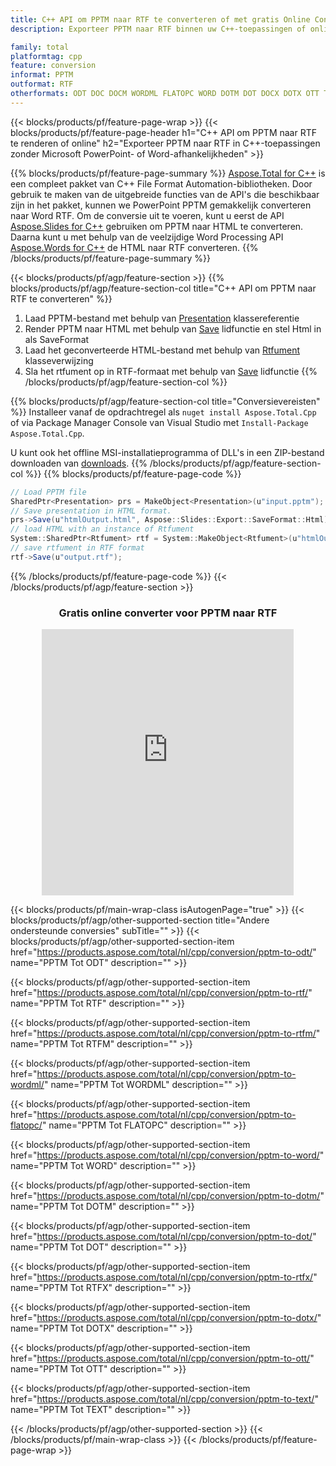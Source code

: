 ```yaml
---
title: C++ API om PPTM naar RTF te converteren of met gratis Online Converter
description: Exporteer PPTM naar RTF binnen uw C++-toepassingen of online. Test de gratis POT naar CSV online converter snel voordat u de code integreert.

family: total
platformtag: cpp
feature: conversion
informat: PPTM
outformat: RTF
otherformats: ODT DOC DOCM WORDML FLATOPC WORD DOTM DOT DOCX DOTX OTT TEXT
---
```

{{< blocks/products/pf/feature-page-wrap >}}
{{< blocks/products/pf/feature-page-header h1="C++ API om PPTM naar RTF te renderen of online" h2="Exporteer PPTM naar RTF in C++-toepassingen zonder Microsoft PowerPoint- of Word-afhankelijkheden" >}}

{{% blocks/products/pf/feature-page-summary %}}
[Aspose.Total for C++](https://products.aspose.com/total/cpp/) is een compleet pakket van C++ File Format Automation-bibliotheken. Door gebruik te maken van de uitgebreide functies van de API's die beschikbaar zijn in het pakket, kunnen we PowerPoint PPTM gemakkelijk converteren naar Word RTF. Om de conversie uit te voeren, kunt u eerst de API [Aspose.Slides for C++](https://products.aspose.com/slides/cpp/) gebruiken om PPTM naar HTML te converteren. Daarna kunt u met behulp van de veelzijdige Word Processing API [Aspose.Words for C++](https://products.aspose.com/words/cpp/) de HTML naar RTF converteren. 
{{% /blocks/products/pf/feature-page-summary  %}}

{{< blocks/products/pf/agp/feature-section >}}
{{% blocks/products/pf/agp/feature-section-col title="C++ API om PPTM naar RTF te converteren" %}}
1. Laad PPTM-bestand met behulp van [Presentation](https://reference.aspose.com/slides/cpp/class/aspose.slides.presentation) klassereferentie
2. Render PPTM naar HTML met behulp van [Save](https://reference.aspose.com/slides/cpp/class/aspose.slides.presentation#afcd59ec697bf05c10f78c3869de2ec9e) lidfunctie en stel Html in als SaveFormat
3. Laad het geconverteerde HTML-bestand met behulp van [Rtfument](https://reference.aspose.com/words/cpp/class/aspose.words.rtfument) klasseverwijzing
4. Sla het rtfument op in RTF-formaat met behulp van [Save](https://reference.aspose.com/words/cpp/class/aspose.words.rtfument#save_string) lidfunctie
{{% /blocks/products/pf/agp/feature-section-col %}}

{{% blocks/products/pf/agp/feature-section-col title="Conversievereisten" %}}
Installeer vanaf de opdrachtregel als ```nuget install Aspose.Total.Cpp``` of via Package Manager Console van Visual Studio met ```Install-Package Aspose.Total.Cpp```.

U kunt ook het offline MSI-installatieprogramma of DLL's in een ZIP-bestand downloaden van [downloads](https://releases.aspose.com/total/cpp).
{{% /blocks/products/pf/agp/feature-section-col %}}
{{% blocks/products/pf/feature-page-code %}}
```cs
// Load PPTM file
SharedPtr<Presentation> prs = MakeObject<Presentation>(u"input.pptm");
// Save presentation in HTML format.
prs->Save(u"htmlOutput.html", Aspose::Slides::Export::SaveFormat::Html);
// load HTML with an instance of Rtfument
System::SharedPtr<Rtfument> rtf = System::MakeObject<Rtfument>(u"htmlOutput.html");
// save rtfument in RTF format
rtf->Save(u"output.rtf"); 
```

{{% /blocks/products/pf/feature-page-code %}}
{{< /blocks/products/pf/agp/feature-section >}}
<div class="container-fluid agp-content bg-white aboutfile box-1 vh100 section nopbtm">
<div class=container>
<div class=row>
<div class="demobox tc col-md-12 padding-0" align="center">

<h3>Gratis online converter voor PPTM naar RTF</h3>

<iframe style="border: none; height: 426px;" scrolling="no" src="https://total-conversion-app-65z5r2lp.qa.k8s.dynabic.com/?to=rtf&from=pptm" id="child-iframe" width="80%"></iframe>

</div></div>
</div></div>

{{< blocks/products/pf/main-wrap-class isAutogenPage="true" >}}
{{< blocks/products/pf/agp/other-supported-section title="Andere ondersteunde conversies" subTitle="" >}}
{{< blocks/products/pf/agp/other-supported-section-item href="https://products.aspose.com/total/nl/cpp/conversion/pptm-to-odt/" name="PPTM Tot ODT" description="" >}}

{{< blocks/products/pf/agp/other-supported-section-item href="https://products.aspose.com/total/nl/cpp/conversion/pptm-to-rtf/" name="PPTM Tot RTF" description="" >}}

{{< blocks/products/pf/agp/other-supported-section-item href="https://products.aspose.com/total/nl/cpp/conversion/pptm-to-rtfm/" name="PPTM Tot RTFM" description="" >}}

{{< blocks/products/pf/agp/other-supported-section-item href="https://products.aspose.com/total/nl/cpp/conversion/pptm-to-wordml/" name="PPTM Tot WORDML" description="" >}}

{{< blocks/products/pf/agp/other-supported-section-item href="https://products.aspose.com/total/nl/cpp/conversion/pptm-to-flatopc/" name="PPTM Tot FLATOPC" description="" >}}

{{< blocks/products/pf/agp/other-supported-section-item href="https://products.aspose.com/total/nl/cpp/conversion/pptm-to-word/" name="PPTM Tot WORD" description="" >}}

{{< blocks/products/pf/agp/other-supported-section-item href="https://products.aspose.com/total/nl/cpp/conversion/pptm-to-dotm/" name="PPTM Tot DOTM" description="" >}}

{{< blocks/products/pf/agp/other-supported-section-item href="https://products.aspose.com/total/nl/cpp/conversion/pptm-to-dot/" name="PPTM Tot DOT" description="" >}}

{{< blocks/products/pf/agp/other-supported-section-item href="https://products.aspose.com/total/nl/cpp/conversion/pptm-to-rtfx/" name="PPTM Tot RTFX" description="" >}}

{{< blocks/products/pf/agp/other-supported-section-item href="https://products.aspose.com/total/nl/cpp/conversion/pptm-to-dotx/" name="PPTM Tot DOTX" description="" >}}

{{< blocks/products/pf/agp/other-supported-section-item href="https://products.aspose.com/total/nl/cpp/conversion/pptm-to-ott/" name="PPTM Tot OTT" description="" >}}

{{< blocks/products/pf/agp/other-supported-section-item href="https://products.aspose.com/total/nl/cpp/conversion/pptm-to-text/" name="PPTM Tot TEXT" description="" >}}


{{< /blocks/products/pf/agp/other-supported-section >}}
{{< /blocks/products/pf/main-wrap-class >}}
{{< /blocks/products/pf/feature-page-wrap >}}